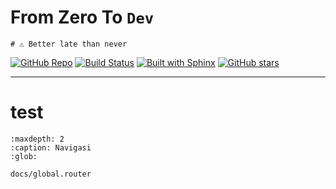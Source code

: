 # From **Zero** To `Dev`

```{tip}
# ⚠️ Better late than never
```

[![GitHub Repo](https://img.shields.io/badge/GitHub-Repo-181717?logo=github\&logoColor=white)](https://github.com/mroczect-org/from-zero-to-dev)
[![Build Status](https://github.com/mroczect-org/from-zero-to-dev/actions/workflows/pages/pages-build-deployment/badge.svg)](https://github.com/mroczect-org/from-zero-to-dev/actions/workflows/pages/pages-build-deployment)
[![Built with Sphinx](https://img.shields.io/badge/built%20with-Sphinx-3776AB?logo=sphinx\&logoColor=white)](https://github.com/mroczect-org/from-zero-to-dev)
[![GitHub stars](https://img.shields.io/github/stars/mroczect-org/from-zero-to-dev?style=social)](https://github.com/mroczect-org/from-zero-to-dev/stargazers)

---

# test

```{toctree}
:maxdepth: 2
:caption: Navigasi
:glob:

docs/global.router
```
